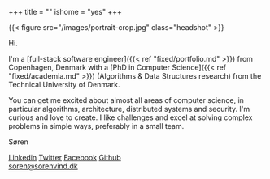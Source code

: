 +++
title = ""
ishome = "yes"
+++

{{< figure src="/images/portrait-crop.jpg" class="headshot" >}}

<p class="handwritten">Hi.</p>

I'm a [full-stack software engineer]({{< ref "fixed/portfolio.md" >}}) from Copenhagen, Denmark with a [PhD in Computer Science]({{< ref "fixed/academia.md" >}}) (Algorithms & Data Structures research) from the Technical University of Denmark.

You can get me excited about almost all areas of computer science, in particular algorithms, architecture, distributed systems and security.
I'm curious and love to create. I like challenges and excel at solving complex problems in simple ways, preferably in a small team.

<p class="handwritten">Søren</p>

<div class="social home-social">
    <a href="https://linkedin.com/in/sorenvind" alt="linkedin.com/in/sorenvind"><i class="fa fa-linkedin-square"></i> Linkedin</a>
    <a href="https://twitter.com/sorenvind" alt="twitter.com/sorenvind"><i class="fa fa-twitter-square"></i> Twitter</a>
    <a href="http://facebook.com/sorenvind" alt="facebook.com/sorenvind"><i class="fa fa-facebook-square"></i> Facebook</a>
    <a href="https://github.com/sorenvind/" alt="github.com/sorenvind"><i class="fa fa-github-square"></i> Github</a><br/>
    <a href="mailto:soren@sorenvind.dk"><i class="fa fa-envelope-square"></i> soren@sorenvind.dk</a>
</div>
